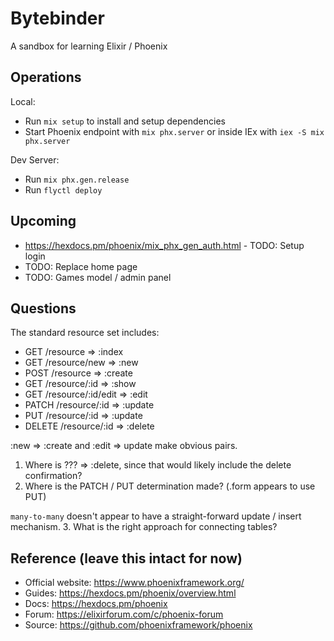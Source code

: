 # Bytebinder

A sandbox for learning Elixir / Phoenix

## Operations

Local: 
* Run `mix setup` to install and setup dependencies
* Start Phoenix endpoint with `mix phx.server` or inside IEx with `iex -S mix phx.server`

Dev Server:
* Run `mix phx.gen.release`
* Run `flyctl deploy`

## Upcoming
* https://hexdocs.pm/phoenix/mix_phx_gen_auth.html - TODO: Setup login
* TODO: Replace home page
* TODO: Games model / admin panel

## Questions

The standard resource set includes:
* GET /resource => :index
* GET /resource/new => :new
* POST /resource => :create
* GET /resource/:id => :show
* GET /resource/:id/edit => :edit
* PATCH /resource/:id => :update
* PUT /resource/:id => :update
* DELETE /resource/:id => :delete

:new => :create and :edit => update make obvious pairs. 
1. Where is ??? => :delete, since that would likely include the delete confirmation? 
2. Where is the PATCH / PUT determination made? (.form appears to use PUT)

`many-to-many` doesn't appear to have a straight-forward update / insert mechanism.
3. What is the right approach for connecting tables?

## Reference (leave this intact for now)
  * Official website: https://www.phoenixframework.org/
  * Guides: https://hexdocs.pm/phoenix/overview.html
  * Docs: https://hexdocs.pm/phoenix
  * Forum: https://elixirforum.com/c/phoenix-forum
  * Source: https://github.com/phoenixframework/phoenix
